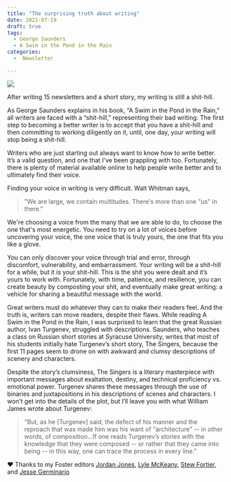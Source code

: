 ```yaml
---
title: "The surprising truth about writing"
date: 2021-07-19
draft: true
tags:
  - George Saunders
  - A Swim in the Pond in the Rain
categories:
  -  Newsletter

---
```

![](https://raw.githubusercontent.com/RikaSukenik/digitalgarden/master/uPic/sunlighmeadow.jpeg)

After writing 15 newsletters and a short story, my writing is still a shit-hill.

As George Saunders explains in his book, “A Swim in the Pond in the Rain,” all writers are faced with a “shit-hill,” representing their bad writing. The first step to becoming a better writer is to accept that you have a shit-hill and then committing to working diligently on it, until, one day, your writing will stop being a shit-hill.

Writers who are just starting out always want to know how to write better. It’s a valid question, and one that I’ve been grappling with too. Fortunately, there is plenty of material available online to help people write better and to ultimately find their voice.

Finding your voice in writing is very difficult. Walt Whitman says,

>"We are large, we contain multitudes. There's more than one "us" in there."

We're choosing a voice from the many that we are able to do, to choose the one that's most energetic. You need to try on a lot of voices before uncovering your voice, the one voice that is truly yours, the one that fits you like a glove.

You can only discover your voice through trial and error, through discomfort, vulnerability, and embarrassment. Your writing will be a shit-hill for a while, but it is your shit-hill. This is the shit you were dealt and it’s yours to work with. Fortunately, with time, patience, and resilience, you can create beauty by composting your shit, and eventually make great writing: a vehicle for sharing a beautiful message with the world.

Great writers must do whatever they can to make their readers feel. And the truth is, writers can move readers, despite their flaws. While reading A Swim in the Pond in the Rain, I was surprised to learn that the great Russian author, Ivan Turgenev, struggled with descriptions. Saunders, who teaches a class on Russian short stories at Syracuse University, writes that most of his students initially hate Turgenev’s short story, The Singers, because the first 11 pages seem to drone on with awkward and clumsy descriptions of scenery and characters.

Despite the story’s clumsiness, The Singers is a literary masterpiece with important messages about exaltation, destiny, and technical proficiency vs. emotional power. Turgenev shares these messages through the use of binaries and juxtapositions in his descriptions of scenes and characters. I won’t get into the details of the plot, but I’ll leave you with what William James wrote about Turgenev:

>"But, as he [Turgenev] said, the defect of his manner and the reproach that was made him was his want of “architecture” -- in other words, of composition...If one reads Turgenev’s stories with the knowledge that they were composed -- or rather that they came into being -- in this way, one can trace the process in every line."

❤️ Thanks to my Foster editors [Jordan Jones](https://twitter.com/j_taylorjones), [Lyle McKeany](https://lyle.blog/), [Stew Fortier](https://stewfortier.com/), and [Jesse Germinario](https://twitter.com/jgerminario?ref_src=twsrc%5Egoogle%7Ctwcamp%5Eserp%7Ctwgr%5Eauthor)
